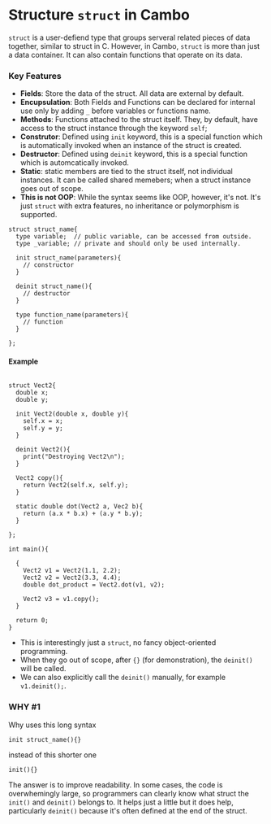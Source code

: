 # Structure `struct` in Cambo

`struct` is a user-defiend type that groups serveral related pieces of data together, similar to struct in 
C. However, in Cambo, `struct` is more than just a data container. It can also contain functions that 
operate on its data.

### Key Features
- **Fields**: Store the data of the struct. All data are external by default.
- **Encupsulation**: Both Fields and Functions can be declared for internal use only by adding `_` 
before variables or functions name.
- **Methods**: Functions attached to the struct itself. They, by default, have access to the struct 
instance through the keyword `self`; 
- **Construtor**: Defined using `init` keyword, this is a special function which is automatically invoked
when an instance of the struct is created.
- **Destructor**: Defined using `deinit` keyword, this is a special function which is automcatically 
invoked.
- **Static**: static members are tied to the struct itself, not individual instances. It can be called 
shared memebers;
when a struct instance goes out of scope.
- **This is not OOP**: While the syntax seems like OOP, however, it's not. It's just `struct` with extra 
features, no inheritance or polymorphism is supported.

```
struct struct_name{
  type variable;  // public variable, can be accessed from outside.
  type _variable; // private and should only be used internally. 

  init struct_name(parameters){
    // constructor
  }

  deinit struct_name(){
    // destructor
  }

  type function_name(parameters){
    // function
  }

};
```


#### Example
```

struct Vect2{
  double x;
  double y;

  init Vect2(double x, double y){
    self.x = x;
    self.y = y;
  }

  deinit Vect2(){
    print("Destroying Vect2\n");
  }

  Vect2 copy(){
    return Vect2(self.x, self.y);
  }

  static double dot(Vect2 a, Vec2 b){
    return (a.x * b.x) + (a.y * b.y);
  }

};

int main(){

  {
    Vect2 v1 = Vect2(1.1, 2.2);
    Vect2 v2 = Vect2(3.3, 4.4);
    double dot_product = Vect2.dot(v1, v2);

    Vect2 v3 = v1.copy(); 
  }

  return 0;
}
```

- This is interestingly just a `struct`, no fancy object-oriented programming.
- When they go out of scope, after `{}` (for demonstration), the `deinit()` will be called.
- We can also explicitly call the `deinit()` manually, for example `v1.deinit();`.


### WHY #1

Why uses this long syntax
```
init struct_name(){}
```
instead of this shorter one 
```
init(){}
```
The answer is to improve readability. In some cases, the code is overwhemingly large, so programmers can 
clearly know what struct the `init()` and `deinit()` belongs to. It helps just a little but it does help, 
particularly `deinit()` because it's often defined at the end of the struct.